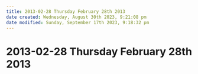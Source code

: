 ```yaml
---
title: 2013-02-28 Thursday February 28th 2013
date created: Wednesday, August 30th 2023, 9:21:08 pm
date modified: Sunday, September 17th 2023, 9:18:32 pm
---
```


# 2013-02-28 Thursday February 28th 2013
